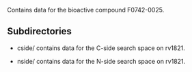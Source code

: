Contains data for the bioactive compound F0742-0025.

## Subdirectories

- cside/ contains data for the C-side search space on rv1821.

- nside/ contains data for the N-side search space on rv1821.

